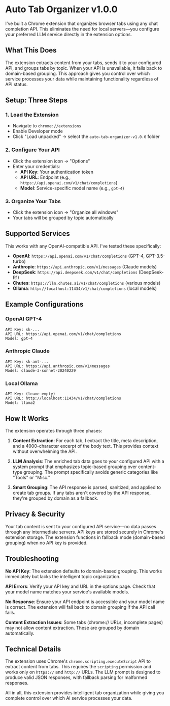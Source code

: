 # Auto Tab Organizer v1.0.0

I've built a Chrome extension that organizes browser tabs using any chat completion API. This eliminates the need for local servers—you configure your preferred LLM service directly in the extension options.

## What This Does

The extension extracts content from your tabs, sends it to your configured API, and groups tabs by topic. When your API is unavailable, it falls back to domain-based grouping. This approach gives you control over which service processes your data while maintaining functionality regardless of API status.

## Setup: Three Steps

### 1. Load the Extension
- Navigate to `chrome://extensions`
- Enable Developer mode
- Click "Load unpacked" → select the `auto-tab-organizer-v1.0.0` folder

### 2. Configure Your API
- Click the extension icon → "Options"
- Enter your credentials:
  - **API Key**: Your authentication token
  - **API URL**: Endpoint (e.g., `https://api.openai.com/v1/chat/completions`)
  - **Model**: Service-specific model name (e.g., `gpt-4`)

### 3. Organize Your Tabs
- Click the extension icon → "Organize all windows"
- Your tabs will be grouped by topic automatically

## Supported Services

This works with any OpenAI-compatible API. I've tested these specifically:

- **OpenAI**: `https://api.openai.com/v1/chat/completions` (GPT-4, GPT-3.5-turbo)
- **Anthropic**: `https://api.anthropic.com/v1/messages` (Claude models)
- **DeepSeek**: `https://api.deepseek.com/v1/chat/completions` (DeepSeek-R1)
- **Chutes**: `https://llm.chutes.ai/v1/chat/completions` (various models)
- **Ollama**: `http://localhost:11434/v1/chat/completions` (local models)

## Example Configurations

### OpenAI GPT-4
```
API Key: sk-...
API URL: https://api.openai.com/v1/chat/completions
Model: gpt-4
```

### Anthropic Claude
```
API Key: sk-ant-...
API URL: https://api.anthropic.com/v1/messages
Model: claude-3-sonnet-20240229
```

### Local Ollama
```
API Key: (leave empty)
API URL: http://localhost:11434/v1/chat/completions
Model: llama2
```

## How It Works

The extension operates through three phases:

1. **Content Extraction**: For each tab, I extract the title, meta description, and a 4000-character excerpt of the body text. This provides context without overwhelming the API.

2. **LLM Analysis**: The enriched tab data goes to your configured API with a system prompt that emphasizes topic-based grouping over content-type grouping. The prompt specifically avoids generic categories like "Tools" or "Misc."

3. **Smart Grouping**: The API response is parsed, sanitized, and applied to create tab groups. If any tabs aren't covered by the API response, they're grouped by domain as a fallback.

## Privacy & Security

Your tab content is sent to your configured API service—no data passes through any intermediate servers. API keys are stored securely in Chrome's extension storage. The extension functions in fallback mode (domain-based grouping) when no API key is provided.

## Troubleshooting

**No API Key**: The extension defaults to domain-based grouping. This works immediately but lacks the intelligent topic organization.

**API Errors**: Verify your API key and URL in the options page. Check that your model name matches your service's available models.

**No Response**: Ensure your API endpoint is accessible and your model name is correct. The extension will fall back to domain grouping if the API call fails.

**Content Extraction Issues**: Some tabs (chrome:// URLs, incomplete pages) may not allow content extraction. These are grouped by domain automatically.

## Technical Details

The extension uses Chrome's `chrome.scripting.executeScript` API to extract content from tabs. This requires the `scripting` permission and works only on `https://` and `http://` URLs. The LLM prompt is designed to produce valid JSON responses, with fallback parsing for malformed responses.

All in all, this extension provides intelligent tab organization while giving you complete control over which AI service processes your data.
